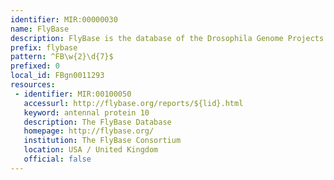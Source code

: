 ```yaml
---
identifier: MIR:00000030
name: FlyBase
description: FlyBase is the database of the Drosophila Genome Projects and of associated literature.
prefix: flybase
pattern: ^FB\w{2}\d{7}$
prefixed: 0
local_id: FBgn0011293
resources:
 - identifier: MIR:00100050
   accessurl: http://flybase.org/reports/${lid}.html
   keyword: antennal protein 10
   description: The FlyBase Database
   homepage: http://flybase.org/
   institution: The FlyBase Consortium
   location: USA / United Kingdom
   official: false
---
```

